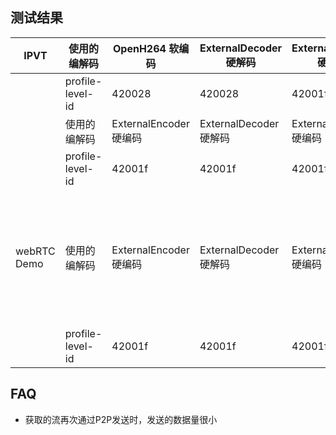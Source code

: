 
## 测试结果

| IPVT        | 使用的编解码     | OpenH264 软编码        | ExternalDecoder 硬解码 | ExternalEncoder 硬编码 | ExternalDecoder  硬解码 | 黑屏 |                                       |
|-------------|------------------|------------------------|------------------------|------------------------|-------------------------|------|---------------------------------------|
|             | profile-level-id | 420028                 | 420028                 | 42001f                 | 42001f                  | 黑屏 |                                       |
|             | 使用的编解码     | ExternalEncoder 硬编码 | ExternalDecoder 硬解码 | ExternalEncoder 硬编码 | ExternalDecoder  硬解码 | 黑屏 |                                       |
|             | profile-level-id | 42001f                 | 42001f                 | 42001f                 | 42001f                  | 黑屏 |                                       |
| webRTC Demo | 使用的编解码     | ExternalEncoder 硬编码 | ExternalDecoder 硬解码 | ExternalEncoder 硬编码 | ExternalDecoder  硬解码 | 黑屏 | DEMO两个点对点连接都在本地同一个tab页 |
|             | profile-level-id | 42001f                 | 42001f                 | 42001f                 | 42001f                  | 黑屏 |                                       |


## FAQ

- 获取的流再次通过P2P发送时，发送的数据量很小
